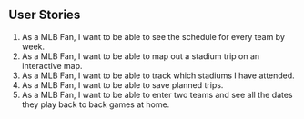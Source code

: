 ## User Stories

1. As a MLB Fan, I want to be able to see the schedule for every team by week.
2. As a MLB Fan, I want to be able to map out a stadium trip on an interactive map.
3. As a MLB Fan, I want to be able to track which stadiums I have attended.
4. As a MLB Fan, I want to be able to save planned trips.
5. As a MLB Fan, I want to be able to enter two teams and see all the dates they play back to back games at home.
